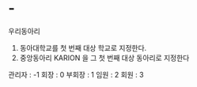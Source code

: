 # -
우리동아리

1. 동아대학교를 첫 번째 대상 학교로 지정한다.
2. 중앙동아리 KARION 을 그 첫 번째 대상 동아리로 지정한다


관리자 : -1
회장 : 0
부회장 : 1
임원 : 2
회원 : 3
